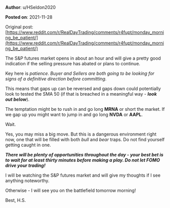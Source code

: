**Author**: u/HSeldon2020

**Posted on**: 2021-11-28

Original post: [https://www.reddit.com/r/RealDayTrading/comments/r4fupt/monday_morning_be_patient/](https://www.reddit.com/r/RealDayTrading/comments/r4fupt/monday_morning_be_patient/)

The S&P futures market opens in about an hour and will give a pretty good indication if the selling pressure has abated or plans to continue.

Key here is *patience.  Buyer and Sellers are both going to be looking for signs of a definitive direction before committing.*  

This means that gaps up can be reversed and gaps down could potentially look to tested the SMA 50 (if that is breached in a meaningful way - ***look out below***).  

The temptation might be to rush in and go long **MRNA** or short the market.  If we gap up you might want to jump in and go long **NVDA** or **AAPL**.

Wait.  

Yes, you may miss a big move.  But this is a dangerous environment right now, one that will be filled with both *bull* and *bear* traps.  Do not find yourself getting caught in one.  

***There will be plenty of opportunities throughout the day - your best bet is to wait for at least thirty minutes before making a play. Do not let FOMO drive your trading!***

I will be watching the S&P futures market and will give my thoughts if I see anything noteworthy.  

Otherwise - I will see you on the battlefield tomorrow morning!

Best, H.S.